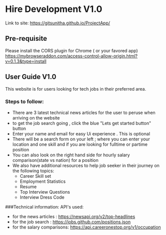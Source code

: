 # Hire Development V1.0


Link to site:
https://gitsunitha.github.io/ProjectApp/

## Pre-requisite
Please install the CORS plugin for Chrome ( or your favored app)
https://mybrowseraddon.com/access-control-allow-origin.html?v=0.1.3&type=install


## User Guide V1.0


This website is for users looking for tech jobs in their preferred area.
### Steps to follow:
- There are 3 latest technical news articles for the user to peruse when arriving on the website
- to get the job search going , click the blue "Lets get started button" button
- Enter your name and email for easy Ui experience . This is optional
- There will be a search form on your left ; where you can enter your location and one skill and if you are looking for fulltime or partime position
- You can also look on the right hand side for hourly salary comparison(state vs nation) for a position 
- We also have additional resources to help job seeker in their journey on the following topics:
  - Career Skill set
  - Employment Statistics
  - Resume
  - Top Interview Questions
  - Interview Dress Code
  
 


###Technical information:
API's used:
- for the news articles : https://newsapi.org/v2/top-headlines
- for the job search  : https://jobs.github.com/positions.json
- for the salary comparisons: https://api.careeronestop.org/v1/occupation
